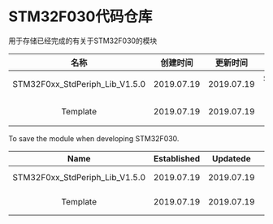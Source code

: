 # STM32F030代码仓库
用于存储已经完成的有关于STM32F030的模块

|              名称              |  创建时间  |  更新时间  |            备注            |
| :----------------------------: | :--------: | :--------: | :------------------------: |
| STM32F0xx_StdPeriph_Lib_V1.5.0 | 2019.07.19 | 2019.07.19 | ST公司官方下载的外设代码库 |
|            Template            | 2019.07.19 | 2019.07.19 |  工程模板（STM32F030C8）   |



To save the module when developing STM32F030.

|              Name              | Established |  Updatede  |            Comments             |
| :----------------------------: | :---------: | :--------: | :-----------------------------: |
| STM32F0xx_StdPeriph_Lib_V1.5.0 | 2019.07.19  | 2019.07.19 |   Libraries download from ST    |
|            Template            | 2019.07.19  | 2019.07.19 | Project template（STM32F030C8） |

